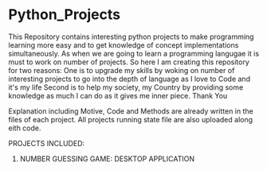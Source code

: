 # Python_Projects
This Repository contains interesting python projects to make programming learning more easy and to get knowledge of concept implementations simultaneously.
As when we are going to learn a programming langugae it is must to work on number of projects. So here I am creating this repository for two reasons:
One is to upgrade my skills by woking on number of interesting projects to go into the depth of language as I love to Code and it's my life Second is to help my society, 
my Country by providing some knowledge as much I can do as it gives me inner piece.
Thank You

Explanation including Motive, Code and Methods are already written in the files of each project. All projects running state file are also uploaded along eith code.

PROJECTS INCLUDED:
 1. NUMBER GUESSING GAME: DESKTOP APPLICATION
